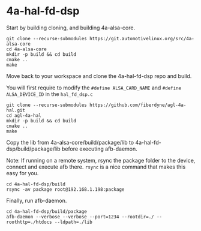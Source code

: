 # 4a-hal-fd-dsp

Start by building cloning, and building 4a-alsa-core.

```
git clone --recurse-submodules https://git.automotivelinux.org/src/4a-alsa-core
cd 4a-alsa-core
mkdir -p build && cd build
cmake ..
make
```

Move back to your workspace and clone the 4a-hal-fd-dsp repo and build.

You will first require to modify the ```#define ALSA_CARD_NAME``` and ```#define ALSA_DEVICE_ID``` in the ```hal_fd_dsp.c``` 

```
git clone --recurse-submodules https://github.com/fiberdyne/agl-4a-hal.git
cd agl-4a-hal
mkdir -p build && cd build
cmake ..
make
```


Copy the lib from 4a-alsa-core/build/package/lib to 4a-hal-fd-dsp/build/package/lib before executing afb-daemon.

Note: If running on a remote system, rsync the package folder to the device, connect and execute afb there. ```rsync``` is a nice command that makes this easy for you.

```
cd 4a-hal-fd-dsp/build
rsync -av package root@192.168.1.198:package
```

Finally, run afb-daemon.

```
cd 4a-hal-fd-dsp/build/package
afb-daemon --verbose --verbose --port=1234 --rootdir=./ --roothttp=./htdocs --ldpath=./lib
```
